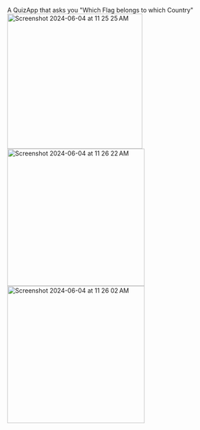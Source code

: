 A QuizApp that asks you "Which Flag belongs to which Country" <br>
<img width="310" alt="Screenshot 2024-06-04 at 11 25 25 AM" src="https://github.com/mohsinnissar18/QuizApp_Kotlin_XML/assets/152195257/bb0e09e2-60e8-4617-943d-da54e8d36779">
<br>
<img width="315" alt="Screenshot 2024-06-04 at 11 26 22 AM" src="https://github.com/mohsinnissar18/QuizApp_Kotlin_XML/assets/152195257/ed7f2bc1-5893-4d90-889f-ad859ddf60bd">
<br>
<img width="315" alt="Screenshot 2024-06-04 at 11 26 02 AM" src="https://github.com/mohsinnissar18/QuizApp_Kotlin_XML/assets/152195257/d9ec9086-a24c-45f9-823a-4e6b8e9753c4">


